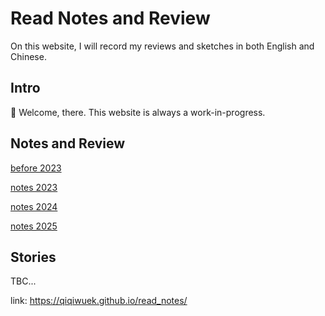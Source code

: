 # Read Notes and Review
On this website, I will record my reviews and sketches in both English and Chinese. 

## Intro
👋 Welcome, there. This website is always a work-in-progress. 

## Notes and Review
[before 2023](review/before_2023.md)

[notes 2023](review/2023_notes.md)

[notes 2024](review/2024_notes.md)

[notes 2025](review/2025_notes.md)

## Stories
TBC...

link: https://qiqiwuek.github.io/read_notes/